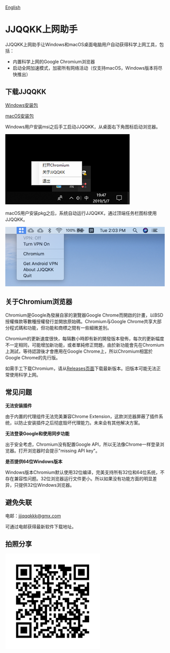 [English](README_en.md)

# JJQQKK上网助手

JJQQKK上网助手让Windows和macOS桌面电脑用户自动获得科学上网工具，包括：

* 内置科学上网的Google Chromium浏览器 
* 启动全网加速模式，加密所有网络活动（仅支持macOS，Windows版本将尽快推出）



## 下载JJQQKK

[Windows安装包](http://206.189.78.230/JJQQKK-2.0.0.msi)

[macOS安装包](http://206.189.78.230/JJQQKK-2.0.0.pkg)

Windows用户安装msi之后手工启动JJQQKK，从桌面右下角图标启动浏览器。

![](images/windows-icon.png)

macOS用户安装pkg之后，系统自动运行JJQQKK，通过顶端任务栏图标使用JJQQKK。

![](images/mac-icon.png)


## 关于Chromium浏览器

Chromium是Google為發展自家的瀏覽器Google Chrome而開啟的計畫，以BSD授權條款等數種授權發行並開放原始碼。Chromium与Google Chrome共享大部分程式碼和功能，但功能和商標之間有一些細微差別。

Chromium的更新速度很快，每隔數小時即有新的開發版本發佈，每次的更新幅度不一定相同，可能增加新功能，或者單純修正問題，由於新功能會先在Chromium上測試，等待認證後才會應用在Google Chrome上，所以Chromium相當於Google Chrome的先行版。

如需手工下载Chromium，请从[Releases页面](https://github.com/jjqqkk/chromium/releases)下载最新版本。旧版本可能无法正常使用科学上网。


## 常见问题

**无法安装插件**

由于内置的代理组件无法完美兼容Chrome Extension，这款浏览器屏蔽了插件系统，以防止安装插件之后彻底毁坏代理能力。未来会有其他解决方案。

**无法登录Google和使用同步功能**

出于安全考虑，Chromium没有配置Google API，所以无法像Chrome一样登录浏览器。打开浏览器时会提示"missing API key"。

**是否提供64位Windows版本**

Windows版本Chromium默认使用32位编译，完美支持所有32位和64位系统，不存在兼容性问题。32位浏览器运行文件更小。所以如果没有功能方面的明显差异，只提供32位Windows浏览器。


## 避免失联

电邮：jjjqqqkkk@gmx.com

可通过电邮获得最新软件下载地址。


## 拍照分享

![](images/readme.png)

